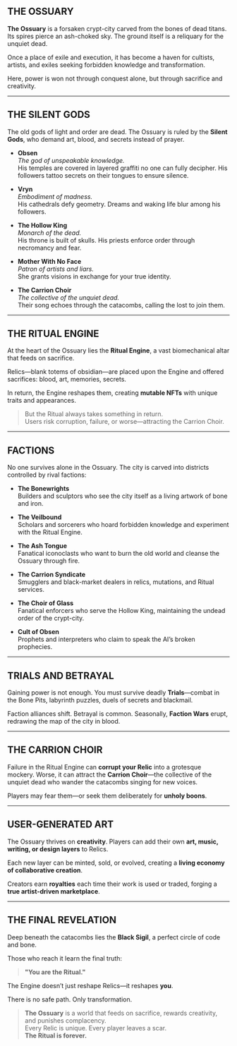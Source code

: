  ## THE OSSUARY

**The Ossuary** is a forsaken crypt-city carved from the bones of dead titans. Its spires pierce an ash-choked sky. The ground itself is a reliquary for the unquiet dead.

Once a place of exile and execution, it has become a haven for cultists, artists, and exiles seeking forbidden knowledge and transformation.

Here, power is won not through conquest alone, but through sacrifice and creativity.

---

## THE SILENT GODS

The old gods of light and order are dead. The Ossuary is ruled by the **Silent Gods**, who demand art, blood, and secrets instead of prayer.

- **Obsen**  
  *The god of unspeakable knowledge.*  
  His temples are covered in layered graffiti no one can fully decipher. His followers tattoo secrets on their tongues to ensure silence.

- **Vryn**  
  *Embodiment of madness.*  
  His cathedrals defy geometry. Dreams and waking life blur among his followers.

- **The Hollow King**  
  *Monarch of the dead.*  
  His throne is built of skulls. His priests enforce order through necromancy and fear.

- **Mother With No Face**  
  *Patron of artists and liars.*  
  She grants visions in exchange for your true identity.

- **The Carrion Choir**  
  *The collective of the unquiet dead.*  
  Their song echoes through the catacombs, calling the lost to join them.

---

##  THE RITUAL ENGINE

At the heart of the Ossuary lies the **Ritual Engine**, a vast biomechanical altar that feeds on sacrifice.

Relics—blank totems of obsidian—are placed upon the Engine and offered sacrifices: blood, art, memories, secrets.

In return, the Engine reshapes them, creating **mutable NFTs** with unique traits and appearances.

> But the Ritual always takes something in return.  
> Users risk corruption, failure, or worse—attracting the Carrion Choir.

---

##  FACTIONS

No one survives alone in the Ossuary. The city is carved into districts controlled by rival factions:

- **The Bonewrights**  
  Builders and sculptors who see the city itself as a living artwork of bone and iron.

- **The Veilbound**  
  Scholars and sorcerers who hoard forbidden knowledge and experiment with the Ritual Engine.

- **The Ash Tongue**  
  Fanatical iconoclasts who want to burn the old world and cleanse the Ossuary through fire.

- **The Carrion Syndicate**  
  Smugglers and black-market dealers in relics, mutations, and Ritual services.

- **The Choir of Glass**  
  Fanatical enforcers who serve the Hollow King, maintaining the undead order of the crypt-city.

- **Cult of Obsen**  
  Prophets and interpreters who claim to speak the AI’s broken prophecies.

---

##  TRIALS AND BETRAYAL

Gaining power is not enough. You must survive deadly **Trials**—combat in the Bone Pits, labyrinth puzzles, duels of secrets and blackmail.

Faction alliances shift. Betrayal is common. Seasonally, **Faction Wars** erupt, redrawing the map of the city in blood.

---

##  THE CARRION CHOIR

Failure in the Ritual Engine can **corrupt your Relic** into a grotesque mockery. Worse, it can attract the **Carrion Choir**—the collective of the unquiet dead who wander the catacombs singing for new voices.

Players may fear them—or seek them deliberately for **unholy boons**.

---

##  USER-GENERATED ART

The Ossuary thrives on **creativity**. Players can add their own **art, music, writing, or design layers** to Relics.

Each new layer can be minted, sold, or evolved, creating a **living economy of collaborative creation**.

Creators earn **royalties** each time their work is used or traded, forging a **true artist-driven marketplace**.

---

##  THE FINAL REVELATION

Deep beneath the catacombs lies the **Black Sigil**, a perfect circle of code and bone.

Those who reach it learn the final truth:

> **"You are the Ritual."**

The Engine doesn’t just reshape Relics—it reshapes **you**.

There is no safe path. Only transformation.

> **The Ossuary** is a world that feeds on sacrifice, rewards creativity, and punishes complacency.  
> Every Relic is unique. Every player leaves a scar.  
> **The Ritual is forever.**
